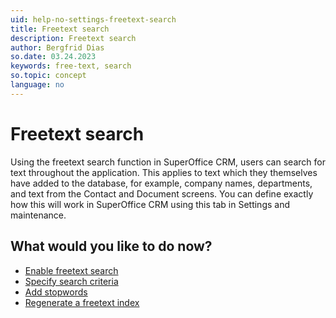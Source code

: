 ```yaml
---
uid: help-no-settings-freetext-search
title: Freetext search
description: Freetext search
author: Bergfrid Dias
so.date: 03.24.2023
keywords: free-text, search
so.topic: concept
language: no
---
```


# Freetext search

Using the freetext search function in SuperOffice CRM, users can search for text throughout the application. This applies to text which they themselves have added to the database, for example, company names, departments, and text from the Contact and Document screens. You can define exactly how this will work in SuperOffice CRM using this tab in Settings and maintenance.

## What would you like to do now?

* [Enable freetext search][1]
* [Specify search criteria][2]
* [Add stopwords][3]
* [Regenerate a freetext index][4]

<!-- Referenced links -->
[1]: enable.md
[2]: configure.md
[3]: stopwords.md
[4]: regenerate-index.md

<!-- Referenced images -->

